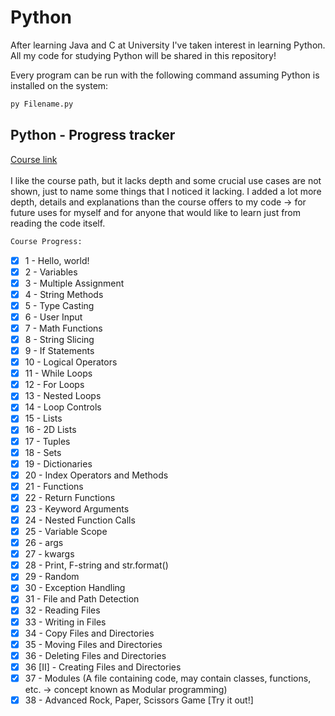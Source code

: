 # Python

After learning Java and C at University I've taken interest in learning Python. All my code for studying Python will be shared in this repository!

Every program can be run with the following command assuming Python is installed on the system:
```python
py Filename.py
```
<!-- GETTING STARTED -->
## Python - Progress tracker

[Course link](https://www.youtube.com/watch?v=XKHEtdqhLK8)\
\
I like the course path, but it lacks depth and some crucial use cases are not shown, just to name some things that I noticed it lacking. I added a lot more depth, details and explanations than the course offers to my code -> for future uses for myself and for anyone that would like to learn just from reading the code itself.
```sh
Course Progress:
```
- [x] 1 - Hello, world!
- [x] 2 - Variables
- [x] 3 - Multiple Assignment
- [x] 4 - String Methods
- [x] 5 - Type Casting
- [x] 6 - User Input
- [x] 7 - Math Functions
- [x] 8 - String Slicing
- [x] 9 - If Statements
- [x] 10 - Logical Operators
- [x] 11 - While Loops
- [x] 12 - For Loops
- [x] 13 - Nested Loops
- [x] 14 - Loop Controls
- [x] 15 - Lists
- [x] 16 - 2D Lists
- [x] 17 - Tuples
- [x] 18 - Sets
- [x] 19 - Dictionaries
- [x] 20 - Index Operators and Methods
- [x] 21 - Functions
- [x] 22 - Return Functions
- [x] 23 - Keyword Arguments
- [x] 24 - Nested Function Calls
- [x] 25 - Variable Scope
- [x] 26 - args
- [x] 27 - kwargs
- [x] 28 - Print, F-string and str.format()
- [x] 29 - Random
- [x] 30 - Exception Handling
- [x] 31 - File and Path Detection
- [x] 32 - Reading Files
- [x] 33 - Writing in Files
- [x] 34 - Copy Files and Directories
- [x] 35 - Moving Files and Directories
- [x] 36 - Deleting Files and Directories
- [x] 36 [II] - Creating Files and Directories
- [x] 37 - Modules (A file containing code, may contain classes, functions, etc. -> concept known as Modular programming)
- [x] 38 - Advanced Rock, Paper, Scissors Game [Try it out!]
